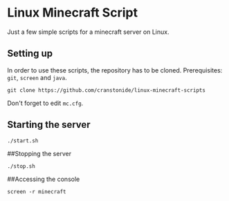 # Linux Minecraft Script

Just a few simple scripts for a minecraft server on Linux.

## Setting up

In order to use these scripts, the repository has to be cloned. Prerequisites: `git`, `screen` and `java`.
```
git clone https://github.com/cranstonide/linux-minecraft-scripts
```
Don't forget to edit `mc.cfg`.

## Starting the server

```
./start.sh
```

##Stopping the server

```
./stop.sh
```

##Accessing the console

```
screen -r minecraft
```
